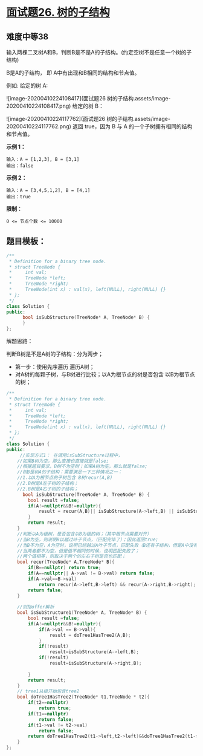 # [面试题26. 树的子结构](https://leetcode-cn.com/problems/shu-de-zi-jie-gou-lcof/)

## 难度中等38

输入两棵二叉树A和B，判断B是不是A的子结构。(约定空树不是任意一个树的子结构)

B是A的子结构， 即 A中有出现和B相同的结构和节点值。

例如:
给定的树 A:

![image-20200410224108417](面试题26 树的子结构.assets/image-20200410224108417.png)
给定的树 B：

![image-20200410224117762](面试题26 树的子结构.assets/image-20200410224117762.png)
返回 true，因为 B 与 A 的一个子树拥有相同的结构和节点值。

**示例 1：**

```
输入：A = [1,2,3], B = [3,1]
输出：false
```

**示例 2：**

```
输入：A = [3,4,5,1,2], B = [4,1]
输出：true
```

**限制：**

```
0 <= 节点个数 <= 10000
```

## 题目模板：

```C++
/**
 * Definition for a binary tree node.
 * struct TreeNode {
 *     int val;
 *     TreeNode *left;
 *     TreeNode *right;
 *     TreeNode(int x) : val(x), left(NULL), right(NULL) {}
 * };
 */
class Solution {
public:
      bool isSubStructure(TreeNode* A, TreeNode* B) {
      }
};
```

解题思路：

判断B树是不是A树的子结构：分为两步；

- 第一步：使用先序遍历 遍历A树；
- 对A树的每颗子树，与B树进行比较；以A为根节点的树是否包含 以B为根节点的树；

```C++
/**
 * Definition for a binary tree node.
 * struct TreeNode {
 *     int val;
 *     TreeNode *left;
 *     TreeNode *right;
 *     TreeNode(int x) : val(x), left(NULL), right(NULL) {}
 * };
 */
class Solution {
public:
     //实现方式1： 在调用isSubStructure过程中，
    //如果B树为空，那么直接也直接就是false;
    //根据题目要求，B树不为空树；如果A树为空，那么就是false;
    //树B是树A的子结构：需要满足一下三种情况之一：
    //1.以A为根节点的子树包含 B树recur(A,B)
    //2.B树是A左子树的子结构；
    //2.B树是A右子树的子结构；
      bool isSubStructure(TreeNode* A, TreeNode* B) {
        bool result =false;
        if(A!=nullptr&&B!=nullptr){
            result = recur(A,B)|| isSubStructure(A->left,B) || isSubStructure(A->right,B);
        }
        return result;
    }
    //判断以A为根树，是否包含以B为根的树；（其中根节点需要对齐）
    //当B为空，则说明B以越过叶子节点，（匹配完毕了）；因此返回true;
    //当B不为空，A为空时，说明已经越过A叶子节点，匹配失败（B还有子结构，但是A中没有了），返回false;
    //当两者都不为空，但是值不相同的时候，说明匹配失败了；
    //两个值相等，则取决于两个的左右子树是否也匹配；
    bool recur(TreeNode* A,TreeNode* B){
        if(B==nullptr) return true;
        if(A==nullptr|| A->val != B->val) return false;
        if(A->val==B->val)
            return recur(A->left,B->left) && recur(A->right,B->right);
        return false;
    }
    
    //剑指offer解析
    bool isSubStructure1(TreeNode* A, TreeNode* B) {
        bool result =false;
        if(A!=nullptr&&B!=nullptr){
            if(A->val == B->val){
                result = doTree1HasTree2(A,B);
            }
            if(!result)
                result=isSubStructure(A->left,B);
            if(!result)
                result=isSubStructure(A->right,B);    
            
        }
        return result;
    }
    // tree1从根开始包含tree2
    bool doTree1HasTree2(TreeNode* t1,TreeNode * t2){
        if(t2==nullptr)
            return true;
        if(t1==nullptr)
            return false;
        if(t1->val != t2->val)
            return false;
        return doTree1HasTree2(t1->left,t2->left)&&doTree1HasTree2(t1->right,t2->right);
    }
};
```


